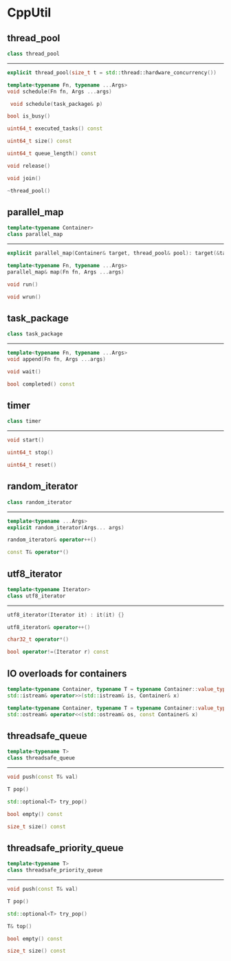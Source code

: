 # CppUtil

## thread_pool

```cpp
class thread_pool
```
---
```cpp
explicit thread_pool(size_t t = std::thread::hardware_concurrency())
```

```cpp
template<typename Fn, typename ...Args>
void schedule(Fn fn, Args ...args)
```
 
```cpp
 void schedule(task_package& p)
```
 
```cpp
bool is_busy()
```
 
```cpp
uint64_t executed_tasks() const
```
```cpp
uint64_t size() const
```
```cpp
uint64_t queue_length() const
```
```cpp
void release()
```
```cpp
void join()
```
```cpp
~thread_pool()
```
## parallel_map

```cpp
template<typename Container>
class parallel_map
```
---
```cpp
explicit parallel_map(Container& target, thread_pool& pool): target(&target), pool(&pool) {}
```
```cpp
template<typename Fn, typename ...Args>
parallel_map& map(Fn fn, Args ...args)
```
```cpp
void run()
```
```cpp
void wrun()
```
## task_package

```cpp
class task_package
```
---
```cpp
template<typename Fn, typename ...Args>
void append(Fn fn, Args ...args)
```
```cpp
void wait()
```
```cpp
bool completed() const
```

## timer

```cpp
class timer
```
---
```cpp
void start()
```
```cpp
uint64_t stop()
```
```cpp
uint64_t reset()
```

## random_iterator

```cpp
class random_iterator
```
---
```cpp
template<typename ...Args>
explicit random_iterator(Args... args)
```
```cpp
random_iterator& operator++()
```
```cpp
const T& operator*()
```

## utf8_iterator
```cpp
template<typename Iterator>
class utf8_iterator
```
---
```cpp
utf8_iterator(Iterator it) : it(it) {}
```
```cpp
utf8_iterator& operator++()
```
```cpp
char32_t operator*()
```
```cpp
bool operator!=(Iterator r) const
```

## IO overloads for containers

```cpp
template<typename Container, typename T = typename Container::value_type>
std::istream& operator>>(std::istream& is, Container& x)
```

```cpp
template<typename Container, typename T = typename Container::value_type>
std::ostream& operator<<(std::ostream& os, const Container& x)
```

## threadsafe_queue

```cpp 
template<typename T>
class threadsafe_queue
```
---
```cpp 
void push(const T& val)
```
```cpp 
T pop()
```
```cpp 
std::optional<T> try_pop()
```
```cpp 
bool empty() const
```
```cpp 
size_t size() const
```

## threadsafe_priority_queue

```cpp
template<typename T>
class threadsafe_priority_queue
```
---
```cpp
void push(const T& val)
```
```cpp
T pop()
```
```cpp
std::optional<T> try_pop()
```
```cpp
T& top()
```
```cpp
bool empty() const
```
```cpp
size_t size() const
```
